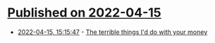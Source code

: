 # [Published on 2022-04-15](index.md)

* [2022-04-15, 15:15:47](https://news.ycombinator.com/item?id=31041153) - [The terrible things I'd do with your money](https://timdaub.github.io/2022/04/15/the-terrible-things-I-would-do-with-your-money/)
